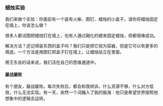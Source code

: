 ### 蜡烛实验

我们来做个实验：你面前有一个装有火柴、图钉、蜡烛的小盒子。请你将蜡烛固定在墙上，你该怎么做？

很多人都试图把蜡烛钉在墙上，也有人通过融化的蜡来固定蜡烛，但都很难成功。

解决方法？还记得装东西的盒子吗？我们只是把它视为容器，但是它可以有更多的用途。一个方法是用图钉把盒子钉在墙上，让蜡烛站立在里面。

用王东岳的话来说，我们活在自己的思维通道中。

#### 屡战屡败

有个朋友，屡战屡败。每次失败后，都会和我倾诉。什么资源不够，什么对方低效，什么无法实现。有一天，突然一个词蹦入了我的脑海：他只是希望世界按照他想象中的逻辑去运转。
